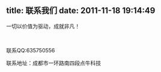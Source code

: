title: 联系我们
date: 2011-11-18 19:14:49
---

<p>
	一切以价值为驱动，成就非凡！
</p>
<p>
	<br />
</p>
<p>
	联系QQ:635750556
</p>
<p>
	联系地址：成都市一环路南四段点牛科技
</p>
<br />
